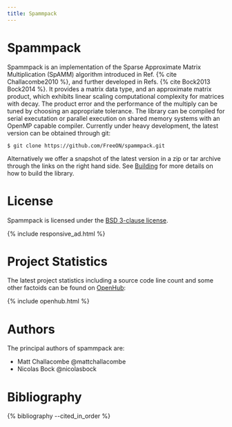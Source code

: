 ```yaml
---
title: Spammpack
---
```


# Spammpack

Spammpack is an implementation of the Sparse Approximate Matrix Multiplication
(SpAMM) algorithm introduced in Ref. {% cite Challacombe2010 %}, and further
developed in Refs. {% cite Bock2013 Bock2014 %}.  It provides a matrix data
type, and an approximate matrix product, which exhibits linear scaling
computational complexity for matrices with decay. The product error and the
performance of the multiply can be tuned by choosing an appropriate
tolerance. The library can be compiled for serial executation or parallel
execution on shared memory systems with an OpenMP capable compiler.  Currently
under heavy development, the latest version can be obtained through git:

    $ git clone https://github.com/FreeON/spammpack.git

Alternatively we offer a snapshot of the latest version in a zip or tar
archive through the links on the right hand side. See
[Building](/spammpack/building.html) for more details on how to build the
library.

# License

Spammpack is licensed under the [BSD 3-clause
license](http://opensource.org/licenses/BSD-3-Clause).

{% include responsive_ad.html %}

# Project Statistics

The latest project statistics including a source code line count and some
other factoids can be found on [OpenHub](https://www.openhub.net/p/spammpack):

{% include openhub.html %}

# Authors

The principal authors of spammpack are:

  - Matt Challacombe @mattchallacombe
  - Nicolas Bock @nicolasbock

# Bibliography

{% bibliography --cited_in_order %}
